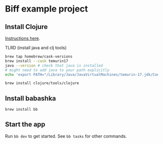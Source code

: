 # Biff example project

## Install Clojure

[Instructions here](https://clojure.org/guides/install_clojure#_mac_os_instructions).

TLRD (install java and clj tools)

```sh
brew tap homebrew/cask-versions
brew install --cask temurin17
java --version # check that java is installed
# might need to add java to your path explicitly
echo 'export PATH="/Library/Java/JavaVirtualMachines/temurin-17.jdk/Contents/Home/bin:$PATH"' >> ~/.zshrc

brew install clojure/tools/clojure
```

## Install babashka

```sh
brew install bb
```

## Start the app

Run `bb dev` to get started. See `bb tasks` for other commands.
